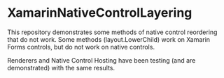 # XamarinNativeControlLayering
This repository demonstrates some methods of native control reordering that do not work.  Some methods (layout.LowerChild) work on Xamarin Forms controls, but do not work on native controls.

Renderers and Native Control Hosting have been testing (and are demonstrated) with the same results.
